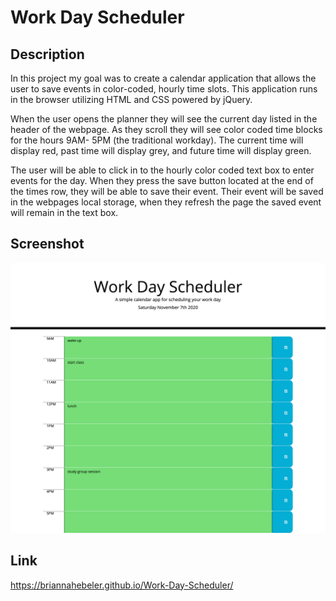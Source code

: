 # Work Day Scheduler

## Description

In this project my goal was to create a calendar application that allows the user to save events in color-coded, hourly time slots. This application runs in the browser utilizing HTML and CSS powered by jQuery.

When the user opens the planner they will see the current day listed in the header of the webpage. As they scroll they will see color coded time blocks for the hours 9AM- 5PM (the traditional workday). The current time will display red, past time will display grey, and future time will display green. 

The user will be able to click in to the hourly color coded text box to enter events for the day. When they press the save button located at the end of the times row, they will be able to save their event. Their event will be saved in the webpages local storage, when they refresh the page the saved event will remain in the text box.

## Screenshot
![](./assets/images/screencapture.png)

## Link
https://briannahebeler.github.io/Work-Day-Scheduler/
